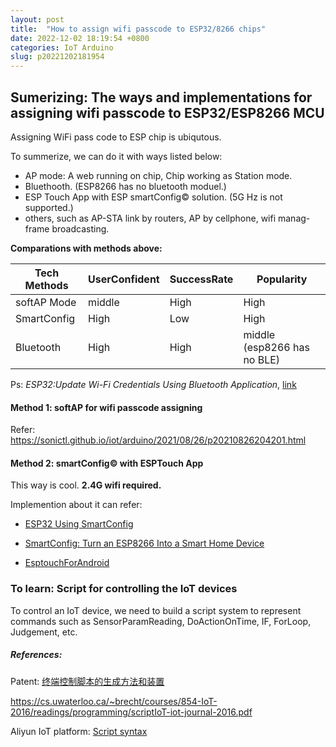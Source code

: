 ```yaml
---
layout: post
title:  "How to assign wifi passcode to ESP32/8266 chips"
date: 2022-12-02 18:19:54 +0800
categories: IoT Arduino
slug: p20221202181954
---
```

## Sumerizing: The ways and implementations for assigning wifi passcode to ESP32/ESP8266 MCU 

Assigning WiFi pass code to ESP chip is ubiqutous.

To summerize, we can do it with ways listed below:

- AP mode: A web running on chip, Chip working as Station mode.
- Bluethooth. (ESP8266 has no bluetooth moduel.)
- ESP Touch App with ESP smartConfig© solution. (5G Hz is not supported.)
- others, such as AP-STA link by routers, AP by cellphone, wifi manag-frame broadcasting.

**Comparations with methods above:**

| **Tech Methods** | **UserConfident** | **SuccessRate** | **Popularity**              |
| ---------------- | ----------------- | --------------- | --------------------------- |
| softAP Mode      | middle            | High            | High                        |
| SmartConfig      | High              | Low             | High                        |
| Bluetooth        | High              | High            | middle (esp8266 has no BLE) |

Ps: *ESP32:Update Wi-Fi Credentials Using Bluetooth Application*, [link](https://www.instructables.com/Avoid-Hard-Coding-ESP32-Update-Wi-Fi-Credentials-U/)



#### Method 1: softAP for wifi passcode assigning

Refer: https://sonictl.github.io/iot/arduino/2021/08/26/p20210826204201.html

#### Method 2: smartConfig© with ESPTouch App

This way is cool. **2.4G wifi required.**

Implemention about it can refer:

- [ESP32 Using SmartConfig](https://www.techtonions.com/esp32-using-smartconfig/)

- [SmartConfig: Turn an ESP8266 Into a Smart Home Device](https://www.eeweb.com/smartconfig-how-to-turn-an-esp8266-into-a-smart-home-device/)
- [EsptouchForAndroid](https://github.com/EspressifApp/EsptouchForAndroid)



### To learn: Script for controlling the IoT devices

To control an IoT device, we need to build a script system to represent commands such as SensorParamReading, DoActionOnTime, IF, ForLoop, Judgement, etc.


##### References:

Patent: [终端控制脚本的生成方法和装置](https://patents.google.com/patent/CN107450899A/zh)

https://cs.uwaterloo.ca/~brecht/courses/854-IoT-2016/readings/programming/scriptIoT-iot-journal-2016.pdf

Aliyun IoT platform: [Script syntax](https://www.alibabacloud.com/help/en/iot-platform/latest/script-syntax)




